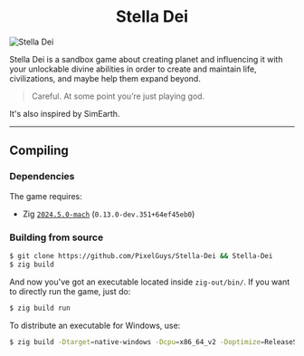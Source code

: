 <h1 align="center">Stella Dei</h1>

![Stella Dei](https://img.itch.zone/aW1nLzkxNjc2MTEucG5n/original/NH55dr.png)

Stella Dei is a sandbox game about creating planet and influencing it with your unlockable divine abilities in order to create and maintain life, civilizations, and maybe help them expand beyond.

> Careful. At some point you’re just playing god.

It's also inspired by SimEarth.

---

## Compiling

### Dependencies

The game requires:
- Zig [`2024.5.0-mach`](https://machengine.org/about/nominated-zig/) (`0.13.0-dev.351+64ef45eb0`)

### Building from source

```sh
$ git clone https://github.com/PixelGuys/Stella-Dei && Stella-Dei
$ zig build
```

And now you've got an executable located inside `zig-out/bin/`. If you want to directly run the game, just do:
```sh
$ zig build run
```

To distribute an executable for Windows, use:
```sh
$ zig build -Dtarget=native-windows -Dcpu=x86_64_v2 -Doptimize=ReleaseSafe
```
